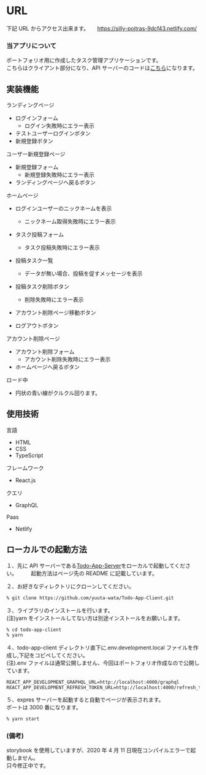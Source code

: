 # URL

下記 URL からアクセス出来ます。 　
https://silly-poitras-9dcf43.netlify.com/

### 当アプリについて

ポートフォリオ用に作成したタスク管理アプリケーションです。  
こちらはクライアント部分になり、API サーバーのコードは<a href="https://github.com/yuuta-wata/Todo-App-Server" alt="Todo-App-Server">こちら</a>になります。

## 実装機能

ランディングページ

- ログインフォーム
  - ログイン失敗時にエラー表示
- テストユーザーログインボタン
- 新規登録ボタン

ユーザー新規登録ページ

- 新規登録フォーム
  - 新規登録失敗時にエラー表示
- ランディングページへ戻るボタン

ホームページ

- ログインユーザーのニックネームを表示

  - ニックネーム取得失敗時にエラー表示

- タスク投稿フォーム

  - タスク投稿失敗時にエラー表示

- 投稿タスク一覧

  - データが無い場合、投稿を促すメッセージを表示

- 投稿タスク削除ボタン

  - 削除失敗時にエラー表示

- アカウント削除ページ移動ボタン
- ログアウトボタン

アカウント削除ページ

- アカウント削除フォーム
  - アカウント削除失敗時にエラー表示
- ホームページへ戻るボタン

ロード中

- 円状の青い線がクルクル回ります。

## 使用技術

言語

- HTML
- CSS
- TypeScript

フレームワーク

- React.js

クエリ

- GraphQL

Paas

- Netlify

## ローカルでの起動方法

１、先に API サーバーである<a href="https://github.com/yuuta-wata/Todo-App-Server" alt="Todo-App-Server">Todo-App-Server</a>をローカルで起動してください。 　　
起動方法はページ先の README に記載しています。

２、お好きなディレクトリにクローンしてください。

```bash
% git clone https://github.com/yuuta-wata/Todo-App-Client.git
```

３、ライプラリのインストールを行います。  
(注)yarn をインストールしてない方は別途インストールをお願いします。

```bash
% cd todo-app-client
% yarn
```

４、todo-app-client ディレクトリ直下に.env.development.local ファイルを作成し,下記をコピペしてください。  
(注).env ファイルは通常公開しません、今回はポートフォリオ作成なので公開しています。

```
REACT_APP_DEVELOPMENT_GRAPHQL_URL=http://localhost:4000/graphql
REACT_APP_DEVELOPMENT_REFRESH_TOKEN_URL=http://localhost:4000/refresh_token/

```

５、expres サーバーを起動すると自動でページが表示されます。  
ポートは 3000 番になります。

```bash
% yarn start
```

### (備考)

storybook を使用していますが、2020 年 4 月 11 日現在コンパイルエラーで起動しません。  
只今修正中です。
